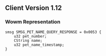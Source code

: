 ## Client Version 1.12

### Wowm Representation
```rust,ignore
smsg SMSG_PET_NAME_QUERY_RESPONSE = 0x0053 {
    u32 pet_number;    
    CString name;    
    u32 pet_name_timestamp;    
}

```
